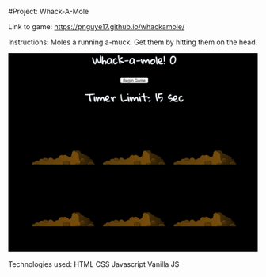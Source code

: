 #Project: Whack-A-Mole

Link to game: https://pnguye17.github.io/whackamole/

Instructions: Moles a running a-muck. Get them by hitting them on the head.

![preview](https://github.com/pnguye17/project1/blob/master/photos_project1/Screen%20Shot%202019-04-10%20at%209.53.30%20AM.png)








Technologies used:
HTML
CSS
Javascript
Vanilla JS




